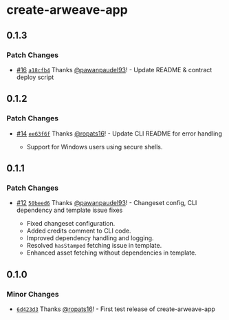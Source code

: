 # create-arweave-app

## 0.1.3

### Patch Changes

- [#16](https://github.com/labscommunity/starterkit/pull/16) [`a18cfb4`](https://github.com/labscommunity/starterkit/commit/a18cfb49df4325b7305e003a5770bcb7336d3521) Thanks [@pawanpaudel93](https://github.com/pawanpaudel93)! - Update README & contract deploy script

## 0.1.2

### Patch Changes

- [#14](https://github.com/labscommunity/starterkit/pull/14) [`ee63f6f`](https://github.com/labscommunity/starterkit/commit/ee63f6f68afb12c814ad548fc328a52f0eb03d3b) Thanks [@ropats16](https://github.com/ropats16)! - Update CLI README for error handling

  - Support for Windows users using secure shells.

## 0.1.1

### Patch Changes

- [#12](https://github.com/labscommunity/starterkit/pull/12) [`50beed6`](https://github.com/labscommunity/starterkit/commit/50beed6e99e9fb4046fd325b20b1d07a7da631d6) Thanks [@pawanpaudel93](https://github.com/pawanpaudel93)! - Changeset config, CLI dependency and template issue fixes

  - Fixed changeset configuration.
  - Added credits comment to CLI code.
  - Improved dependency handling and logging.
  - Resolved `hasStamped` fetching issue in template.
  - Enhanced asset fetching without dependencies in template.

## 0.1.0

### Minor Changes

- [`6d423d3`](https://github.com/labscommunity/starterkit/commit/6d423d34db5f3aa28c64dab6eeb697dc05ec83a1) Thanks [@ropats16](https://github.com/ropats16)! - First test release of create-arweave-app

